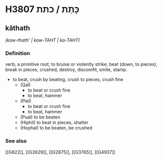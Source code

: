 # H3807 כָּתַת / כתת

## kâthath

_(kaw-thath' | kaw-TAHT | ka-TAHT)_

### Definition

verb; a primitive root; to bruise or violently strike; beat (down, to pieces), break in pieces, crushed, destroy, discomfit, smite, stamp.

- to beat, crush by beating, crush to pieces, crush fine
    - (Qal)
        - to beat or crush fine
        - to beat, hammer
    - (Piel)
        - to beat or crush fine
        - to beat, hammer
    - (Pual) to be beaten
    - (Hiphil) to beat in pieces, shatter
    - (Hophal) to be beaten, be crushed
### See also

[[G622]], [[G2629]], [[G2875]], [[G3765]], [[G4937]]

